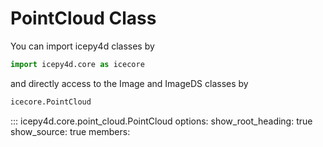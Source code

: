 # PointCloud Class

You can import icepy4d classes by

```python
import icepy4d.core as icecore
```

and directly access to the Image and ImageDS classes by

```python
icecore.PointCloud
```

::: icepy4d.core.point_cloud.PointCloud
    options:
      show_root_heading: true
      show_source: true
      members:
